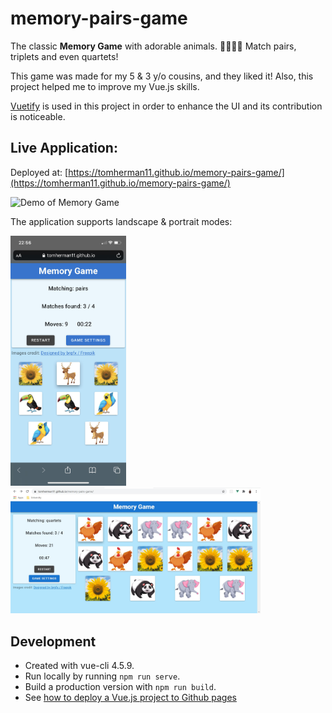 # memory-pairs-game
The classic **Memory Game** with adorable animals. 🐘🐘🦜🦜 Match pairs, triplets and even quartets!

This game was made for my 5 & 3 y/o cousins, and they liked it! Also, this project helped me to improve my Vue.js skills. 

[Vuetify](https://vuetifyjs.com/) is used in this project in order to enhance the UI and its contribution is noticeable.

## Live Application:
Deployed at: [https://tomherman11.github.io/memory-pairs-game/](https://tomherman11.github.io/memory-pairs-game/)

![Demo of Memory Game](/memory-game.gif)

The application supports landscape & portrait modes:

<img src="./portrait_demo.jpg" alt="Portrait Example" height="400" />
<img src="./landscape_demo.jpg" alt="Landscape Example" width="400" />

## Development
- Created with vue-cli 4.5.9.
- Run locally by running `npm run serve`.
- Build a production version with `npm run build`.
- See [how to deploy a Vue.js project to Github pages](https://cli.vuejs.org/guide/deployment.html#github-pages)

